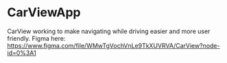 # CarViewApp
CarView working to make navigating while driving easier and more user friendly.
Figma here: https://www.figma.com/file/WMwTgVochVnLe9TkXUVRVA/CarView?node-id=0%3A1
